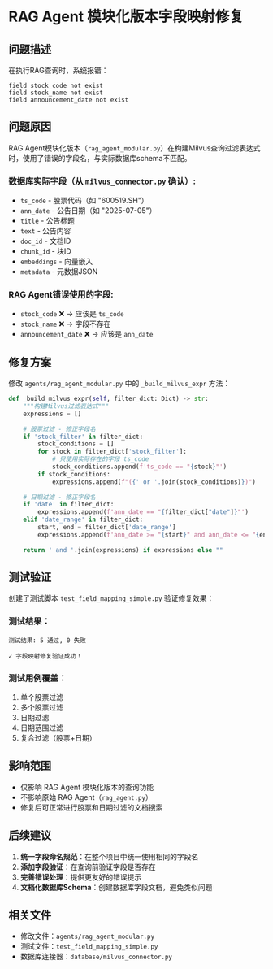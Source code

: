 # RAG Agent 模块化版本字段映射修复

## 问题描述

在执行RAG查询时，系统报错：
```
field stock_code not exist
field stock_name not exist  
field announcement_date not exist
```

## 问题原因

RAG Agent模块化版本（`rag_agent_modular.py`）在构建Milvus查询过滤表达式时，使用了错误的字段名，与实际数据库schema不匹配。

### 数据库实际字段（从 `milvus_connector.py` 确认）:
- `ts_code` - 股票代码（如 "600519.SH"）
- `ann_date` - 公告日期（如 "2025-07-05"）
- `title` - 公告标题
- `text` - 公告内容
- `doc_id` - 文档ID
- `chunk_id` - 块ID
- `embeddings` - 向量嵌入
- `metadata` - 元数据JSON

### RAG Agent错误使用的字段:
- `stock_code` ❌ → 应该是 `ts_code`
- `stock_name` ❌ → 字段不存在
- `announcement_date` ❌ → 应该是 `ann_date`

## 修复方案

修改 `agents/rag_agent_modular.py` 中的 `_build_milvus_expr` 方法：

```python
def _build_milvus_expr(self, filter_dict: Dict) -> str:
    """构建Milvus过滤表达式"""
    expressions = []
    
    # 股票过滤 - 修正字段名
    if 'stock_filter' in filter_dict:
        stock_conditions = []
        for stock in filter_dict['stock_filter']:
            # 只使用实际存在的字段 ts_code
            stock_conditions.append(f'ts_code == "{stock}"')
        if stock_conditions:
            expressions.append(f"({' or '.join(stock_conditions)})")
    
    # 日期过滤 - 修正字段名
    if 'date' in filter_dict:
        expressions.append(f'ann_date == "{filter_dict["date"]}"')
    elif 'date_range' in filter_dict:
        start, end = filter_dict['date_range']
        expressions.append(f'ann_date >= "{start}" and ann_date <= "{end}"')
    
    return ' and '.join(expressions) if expressions else ""
```

## 测试验证

创建了测试脚本 `test_field_mapping_simple.py` 验证修复效果：

### 测试结果：
```
测试结果: 5 通过, 0 失败

✓ 字段映射修复验证成功！
```

### 测试用例覆盖：
1. 单个股票过滤
2. 多个股票过滤
3. 日期过滤
4. 日期范围过滤
5. 复合过滤（股票+日期）

## 影响范围

- 仅影响 RAG Agent 模块化版本的查询功能
- 不影响原始 RAG Agent（`rag_agent.py`）
- 修复后可正常进行股票和日期过滤的文档搜索

## 后续建议

1. **统一字段命名规范**：在整个项目中统一使用相同的字段名
2. **添加字段验证**：在查询前验证字段是否存在
3. **完善错误处理**：提供更友好的错误提示
4. **文档化数据库Schema**：创建数据库字段文档，避免类似问题

## 相关文件

- 修改文件：`agents/rag_agent_modular.py`
- 测试文件：`test_field_mapping_simple.py`
- 数据库连接器：`database/milvus_connector.py`
